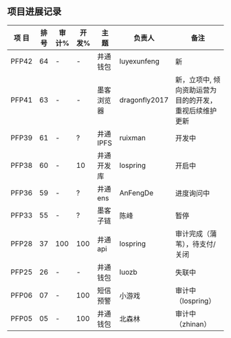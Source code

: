 ## 项目进展记录

| 项 目 | 排 号 | 审计% | 开发% | 主      题 | 负责人   | 备注  |
|-------|-------|-------|-------|------------|----------|-------|
| PFP42 | 64    | -     |  -    | 井通钱包   | luyexunfeng   | 新 |
| PFP41 | 63    | -     |  -    | 墨客浏览器 | dragonfly2017 | 新，立项中, 倾向资助运营为目的的开发，重视后续维护更新 |
| PFP39 | 61    | -     |  ?    | 井通IPFS   | ruixman  | 开发中 |
| PFP38 | 60    | -     | 10    | 井通开发库 | lospring | 开启中 |
| PFP36 | 59    | -     |  ?    | 井通ens    | AnFengDe | 进度询问中 |
| PFP33 | 55    | -     |  ?    | 墨客子链   | 陈峰     | 暂停 |
| PFP28 | 37    | 100   | 100   | 井通api    | lospring | 审计完成（蒲苇），待支付/关闭 | 
| PFP25 | 26    | -     |  -    | 井通钱包   | luozb    | 失联中   |
| PFP06 | 07    | -     | 100   | 短信预警   | 小游戏   | 审计中（lospring） |
| PFP05 | 05    | -     | 100   | 井通钱包   | 北森林   | 审计中（zhinan） | 

